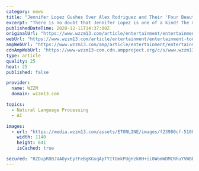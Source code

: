 ```yaml
---
category: news
title: "Jennifer Lopez Gushes Over Alex Rodriguez and Their 'Four Beautiful Kids' in Billboard Women in Music Speech"
excerpt: "There is no doubt that Jennifer Lopez is one of a kind! The multi-talented entertainer was honored with the Icon Award during the 2020 Billboard Women in Music virtual event on Thursday. While J.Lo was being praised,"
publishedDateTime: 2020-12-11T14:37:00Z
originalUrl: "https://www.wzzm13.com/article/entertainment/entertainment-tonight/jennifer-lopez-gushes-over-alex-rodriguez-and-their-039four-beautiful-kids039-in-billboard-women-in-music-speech/603-9a42cf41-7b8c-401f-8385-cd21c94ff83f"
webUrl: "https://www.wzzm13.com/article/entertainment/entertainment-tonight/jennifer-lopez-gushes-over-alex-rodriguez-and-their-039four-beautiful-kids039-in-billboard-women-in-music-speech/603-9a42cf41-7b8c-401f-8385-cd21c94ff83f"
ampWebUrl: "https://www.wzzm13.com/amp/article/entertainment/entertainment-tonight/jennifer-lopez-gushes-over-alex-rodriguez-and-their-039four-beautiful-kids039-in-billboard-women-in-music-speech/603-9a42cf41-7b8c-401f-8385-cd21c94ff83f"
cdnAmpWebUrl: "https://www-wzzm13-com.cdn.ampproject.org/c/s/www.wzzm13.com/amp/article/entertainment/entertainment-tonight/jennifer-lopez-gushes-over-alex-rodriguez-and-their-039four-beautiful-kids039-in-billboard-women-in-music-speech/603-9a42cf41-7b8c-401f-8385-cd21c94ff83f"
type: article
quality: 25
heat: 25
published: false

provider:
  name: WZZM
  domain: wzzm13.com

topics:
  - Natural Language Processing
  - AI

images:
  - url: "https://media.wzzm13.com/assets/ETONLINE/images/f23980cf-5108-47da-a324-463abca965b5/f23980cf-5108-47da-a324-463abca965b5_1140x641.jpg"
    width: 1140
    height: 641
    isCached: true

secured: "RZDupROBJVAOyxEytFeBgKGxqApTYItOmkPUgHzkHH+ii0WomWDMCNhuYVWBbgn7M09lOtZG23qDHOafdclQ+Nl+OA9yaq8Pbsggl/12LvILvubq7BMTMXXMOxffuac0tXMH/ChkBFQZzabP9H7G/p37v9IPqJytnq8PejbXR2j5PoM+v1/WDi0EOeS5yXlwGPAC8LRP87mK80tDJTClqInyysS9WFMfvq9VMFU+Rhi7s3065yAgx1llU+yCuXV/AO/2Kl7KFmdGcsT0TAHYqc70VNTRzDP8EFTejbUFL7UH7hWw05xBhGlZSv1UlXS0M6ASQtKOJ3XJDS3dDySosBMpJrNTCVb1zaTVvCmm+Sk=;r+G0EHQxr49Jw1zuwx/aVw=="
---
```


